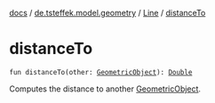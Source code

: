 [docs](../../index.md) / [de.tsteffek.model.geometry](../index.md) / [Line](index.md) / [distanceTo](./distance-to.md)

# distanceTo

`fun distanceTo(other: `[`GeometricObject`](../-geometric-object/index.md)`): `[`Double`](https://kotlinlang.org/api/latest/jvm/stdlib/kotlin/-double/index.html)

Computes the distance to another [GeometricObject](../-geometric-object/index.md).

